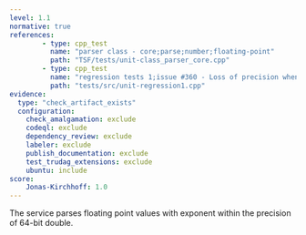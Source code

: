 ```yaml
---
level: 1.1
normative: true
references:
        - type: cpp_test
          name: "parser class - core;parse;number;floating-point"
          path: "TSF/tests/unit-class_parser_core.cpp"
        - type: cpp_test
          name: "regression tests 1;issue #360 - Loss of precision when serializing <double>"
          path: "tests/src/unit-regression1.cpp"
evidence:
  type: "check_artifact_exists"
  configuration:
    check_amalgamation: exclude
    codeql: exclude
    dependency_review: exclude
    labeler: exclude
    publish_documentation: exclude
    test_trudag_extensions: exclude
    ubuntu: include
score:
    Jonas-Kirchhoff: 1.0
---
```


The service parses floating point values with exponent within the precision of 64-bit double.